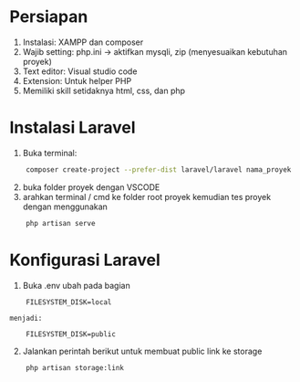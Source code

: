 # Persiapan

1. Instalasi: XAMPP dan composer
2. Wajib setting: php.ini -> aktifkan mysqli, zip (menyesuaikan kebutuhan proyek)
3. Text editor: Visual studio code
4. Extension: Untuk helper PHP
5. Memiliki skill setidaknya html, css, dan php

# Instalasi Laravel

1. Buka terminal:

```bash
    composer create-project --prefer-dist laravel/laravel nama_proyek
```

2. buka folder proyek dengan VSCODE
3. arahkan terminal / cmd ke folder root proyek kemudian tes proyek dengan menggunakan

```bash
    php artisan serve
```

# Konfigurasi Laravel

1. Buka .env ubah pada bagian

```env
    FILESYSTEM_DISK=local
```

    menjadi:

```env
    FILESYSTEM_DISK=public
```

2. Jalankan perintah berikut untuk membuat public link ke storage

```bash
    php artisan storage:link
```
